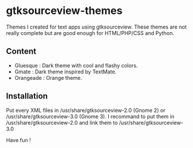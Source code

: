 gtksourceview-themes
====================

Themes I created for text apps using gtksourceview.
These themes are not really complete but are good enough for HTML/PHP/CSS and
Python.


Content
-------

 * Gluesque : Dark theme with cool and flashy colors.
 * Gmate : Dark theme inspired by TextMate.
 * Orangeade : Orange theme.


Installation
------------

Put every XML files in /usr/share/gtksourceview-2.0 (Gnome 2) or /usr/share/gtksourceview-3.0 (Gnome 3).
I recommand to put them in /usr/share/gtksourceview-2.0 and link them to /usr/share/gtksourceview-3.0


Have fun !
